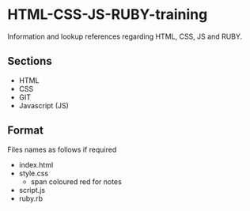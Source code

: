 # HTML-CSS-JS-RUBY-training
Information and lookup references regarding HTML, CSS, JS and RUBY.

## Sections
- HTML
- CSS
- GIT
- Javascript (JS)

## Format
Files names as follows if required
- index.html
- style.css
    - span coloured red for notes
- script.js
- ruby.rb

